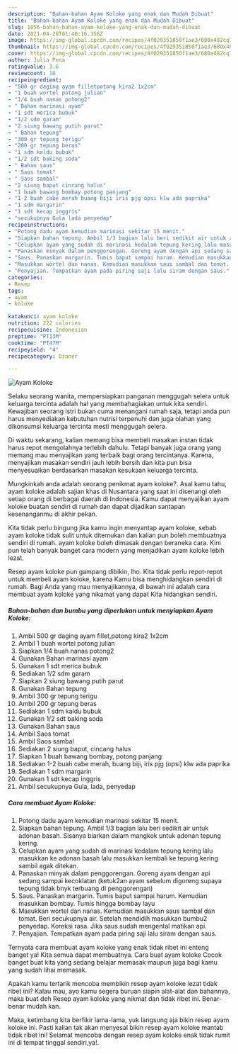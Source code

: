 ```yaml
---
description: "Bahan-bahan Ayam Koloke yang enak dan Mudah Dibuat"
title: "Bahan-bahan Ayam Koloke yang enak dan Mudah Dibuat"
slug: 1056-bahan-bahan-ayam-koloke-yang-enak-dan-mudah-dibuat
date: 2021-04-28T01:40:16.356Z
image: https://img-global.cpcdn.com/recipes/4f029351850f1ae3/680x482cq70/ayam-koloke-foto-resep-utama.jpg
thumbnail: https://img-global.cpcdn.com/recipes/4f029351850f1ae3/680x482cq70/ayam-koloke-foto-resep-utama.jpg
cover: https://img-global.cpcdn.com/recipes/4f029351850f1ae3/680x482cq70/ayam-koloke-foto-resep-utama.jpg
author: Julia Pena
ratingvalue: 3.6
reviewcount: 10
recipeingredient:
- "500 gr daging ayam filletpotong kira2 1x2cm"
- "1 buah wortel potong julian"
- "1/4 buah nanas potong2"
- " Bahan marinasi ayam"
- "1 sdt merica bubuk"
- "1/2 sdm garam"
- "2 siung bawang putih parut"
- " Bahan tepung"
- "300 gr tepung terigu"
- "200 gr tepung beras"
- "1 sdm kaldu bubuk"
- "1/2 sdt baking soda"
- " Bahan saus"
- " Saos tomat"
- " Saos sambal"
- "2 siung baput cincang halus"
- "1 buah bawang bombay potong panjang"
- "1-2 buah cabe merah buang biji iris pjg opsi klw ada paprika"
- "1 sdm margarin"
- "1 sdt kecap inggris"
- "secukupnya Gula lada penyedap"
recipeinstructions:
- "Potong dadu ayam kemudian marinasi sekitar 15 menit."
- "Siapkan bahan tepung. Ambil 1/3 bagian lalu beri sedikit air untuk adonan basah. Sisanya biarkan dalam mangkok untuk adonan tepung kering."
- "Celupkan ayam yang sudah di marinasi kedalam tepung kering lalu masukkan ke adonan basah lalu masukkan kembali ke tepung kering sambil agak ditekan."
- "Panaskan minyak dalam penggorengan. Goreng ayam dengan api sedang sampai kecoklatan (ketuk2an ayam sebelum digoreng supaya tepung tidak bnyk terbuang di penggorengan)"
- "Saus. Panaskan margarin. Tumis baput sampai harum. Kemudian masukkan bombay. Tumis hingga bombay layu"
- "Masukkan wortel dan nanas. Kemudian masukkan saus sambal dan tomat. Beri secukupnya air. Setelah mendidih masukkan bumbu2 penyedap. Koreksi rasa. Jika saus sudah mengental matikan api."
- "Penyajian. Tempatkan ayam pada piring saji lalu siram dengan saus."
categories:
- Resep
tags:
- ayam
- koloke

katakunci: ayam koloke 
nutrition: 222 calories
recipecuisine: Indonesian
preptime: "PT13M"
cooktime: "PT47M"
recipeyield: "4"
recipecategory: Dinner

---
```



![Ayam Koloke](https://img-global.cpcdn.com/recipes/4f029351850f1ae3/680x482cq70/ayam-koloke-foto-resep-utama.jpg)

Selaku seorang wanita, mempersiapkan panganan menggugah selera untuk keluarga tercinta adalah hal yang membahagiakan untuk kita sendiri. Kewajiban seorang istri bukan cuma menangani rumah saja, tetapi anda pun harus menyediakan kebutuhan nutrisi terpenuhi dan juga olahan yang dikonsumsi keluarga tercinta mesti menggugah selera.

Di waktu  sekarang, kalian memang bisa membeli masakan instan tidak harus repot mengolahnya terlebih dahulu. Tetapi banyak juga orang yang memang mau menyajikan yang terbaik bagi orang tercintanya. Karena, menyajikan masakan sendiri jauh lebih bersih dan kita pun bisa menyesuaikan berdasarkan masakan kesukaan keluarga tercinta. 



Mungkinkah anda adalah seorang penikmat ayam koloke?. Asal kamu tahu, ayam koloke adalah sajian khas di Nusantara yang saat ini disenangi oleh setiap orang di berbagai daerah di Indonesia. Kamu dapat menyajikan ayam koloke buatan sendiri di rumah dan dapat dijadikan santapan kesenanganmu di akhir pekan.

Kita tidak perlu bingung jika kamu ingin menyantap ayam koloke, sebab ayam koloke tidak sulit untuk ditemukan dan kalian pun boleh membuatnya sendiri di rumah. ayam koloke boleh dimasak dengan beraneka cara. Kini pun telah banyak banget cara modern yang menjadikan ayam koloke lebih lezat.

Resep ayam koloke pun gampang dibikin, lho. Kita tidak perlu repot-repot untuk membeli ayam koloke, karena Kamu bisa menghidangkan sendiri di rumah. Bagi Anda yang mau menyajikannya, di bawah ini adalah cara membuat ayam koloke yang nikamat yang dapat Kita hidangkan sendiri.

<!--inarticleads1-->

##### Bahan-bahan dan bumbu yang diperlukan untuk menyiapkan Ayam Koloke:

1. Ambil 500 gr daging ayam fillet,potong kira2 1x2cm
1. Ambil 1 buah wortel potong julian
1. Siapkan 1/4 buah nanas potong2
1. Gunakan  Bahan marinasi ayam
1. Gunakan 1 sdt merica bubuk
1. Sediakan 1/2 sdm garam
1. Siapkan 2 siung bawang putih parut
1. Gunakan  Bahan tepung
1. Ambil 300 gr tepung terigu
1. Ambil 200 gr tepung beras
1. Sediakan 1 sdm kaldu bubuk
1. Gunakan 1/2 sdt baking soda
1. Gunakan  Bahan saus
1. Ambil  Saos tomat
1. Ambil  Saos sambal
1. Sediakan 2 siung baput, cincang halus
1. Siapkan 1 buah bawang bombay, potong panjang
1. Sediakan 1-2 buah cabe merah, buang biji, iris pjg (opsi) klw ada paprika
1. Sediakan 1 sdm margarin
1. Gunakan 1 sdt kecap inggris
1. Ambil secukupnya Gula, lada, penyedap




<!--inarticleads2-->

##### Cara membuat Ayam Koloke:

1. Potong dadu ayam kemudian marinasi sekitar 15 menit.
1. Siapkan bahan tepung. Ambil 1/3 bagian lalu beri sedikit air untuk adonan basah. Sisanya biarkan dalam mangkok untuk adonan tepung kering.
1. Celupkan ayam yang sudah di marinasi kedalam tepung kering lalu masukkan ke adonan basah lalu masukkan kembali ke tepung kering sambil agak ditekan.
1. Panaskan minyak dalam penggorengan. Goreng ayam dengan api sedang sampai kecoklatan (ketuk2an ayam sebelum digoreng supaya tepung tidak bnyk terbuang di penggorengan)
1. Saus. Panaskan margarin. Tumis baput sampai harum. Kemudian masukkan bombay. Tumis hingga bombay layu
1. Masukkan wortel dan nanas. Kemudian masukkan saus sambal dan tomat. Beri secukupnya air. Setelah mendidih masukkan bumbu2 penyedap. Koreksi rasa. Jika saus sudah mengental matikan api.
1. Penyajian. Tempatkan ayam pada piring saji lalu siram dengan saus.




Ternyata cara membuat ayam koloke yang enak tidak ribet ini enteng banget ya! Kita semua dapat membuatnya. Cara buat ayam koloke Cocok banget buat kita yang sedang belajar memasak maupun juga bagi kamu yang sudah lihai memasak.

Apakah kamu tertarik mencoba membikin resep ayam koloke lezat tidak ribet ini? Kalau mau, ayo kamu segera buruan siapin alat-alat dan bahannya, maka buat deh Resep ayam koloke yang nikmat dan tidak ribet ini. Benar-benar mudah kan. 

Maka, ketimbang kita berfikir lama-lama, yuk langsung aja bikin resep ayam koloke ini. Pasti kalian tak akan menyesal bikin resep ayam koloke mantab tidak ribet ini! Selamat mencoba dengan resep ayam koloke enak tidak rumit ini di tempat tinggal sendiri,ya!.

